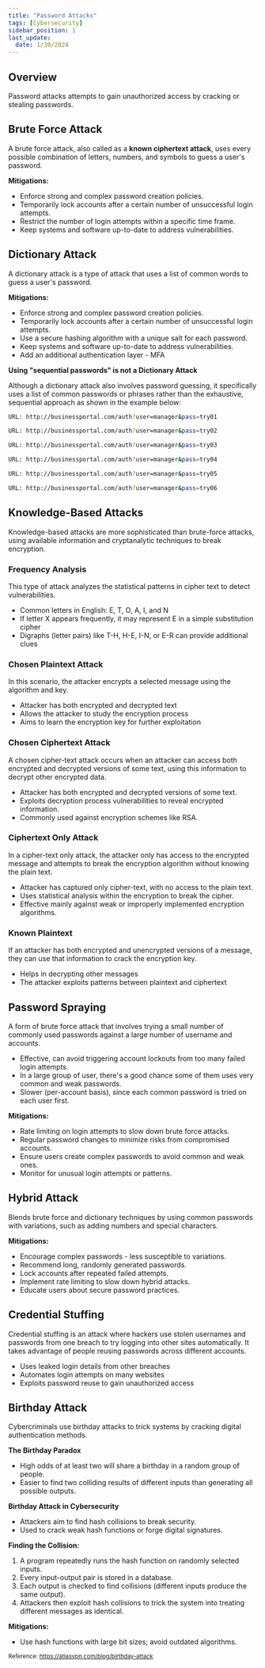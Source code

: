 ```yaml
---
title: "Password Attacks"
tags: [Cybersecurity]
sidebar_position: 1
last_update:
  date: 1/30/2024
---
```



## Overview

Password attacks attempts to gain unauthorized access by cracking or stealing passwords.

## Brute Force Attack 

A brute force attack, also called as a **known ciphertext attack**, uses every possible combination of letters, numbers, and symbols to guess a user's password.

**Mitigations:**

- Enforce strong and complex password creation policies.
- Temporarily lock accounts after a certain number of unsuccessful login attempts.
- Restrict the number of login attempts within a specific time frame.
- Keep systems and software up-to-date to address vulnerabilities.


## Dictionary Attack 

A dictionary attack is a type of attack that uses a list of common words to guess a user's password. 

**Mitigations:**

- Enforce strong and complex password creation policies.
- Temporarily lock accounts after a certain number of unsuccessful login attempts.
- Use a secure hashing algorithm with a unique salt for each password.
- Keep systems and software up-to-date to address vulnerabilities.
- Add an additional authentication layer - MFA

**Using "sequential passwords" is not a Dictionary Attack**

Although a dictionary attack also involves password guessing, it specifically uses a list of common passwords or phrases rather than the exhaustive, sequential approach as shown in the example below:

```bash
URL: http://businessportal.com/auth?user=manager&pass=try01

URL: http://businessportal.com/auth?user=manager&pass=try02

URL: http://businessportal.com/auth?user=manager&pass=try03

URL: http://businessportal.com/auth?user=manager&pass=try04

URL: http://businessportal.com/auth?user=manager&pass=try05

URL: http://businessportal.com/auth?user=manager&pass=try06 
```

## Knowledge-Based Attacks 

Knowledge-based attacks are more sophisticated than brute-force attacks, using available information and cryptanalytic techniques to break encryption.

### Frequency Analysis 

This type of attack analyzes the statistical patterns in cipher text to detect vulnerabilities.

- Common letters in English: E, T, O, A, I, and N
- If letter X appears frequently, it may represent E in a simple substitution cipher
- Digraphs (letter pairs) like T-H, H-E, I-N, or E-R can provide additional clues

### Chosen Plaintext Attack

In this scenario, the attacker encrypts a selected message using the algorithm and key.

- Attacker has both encrypted and decrypted text
- Allows the attacker to study the encryption process
- Aims to learn the encryption key for further exploitation

### Chosen Ciphertext Attack

A chosen cipher-text attack occurs when an attacker can access both encrypted and decrypted versions of some text, using this information to decrypt other encrypted data.

- Attacker has both encrypted and decrypted versions of some text.
- Exploits decryption process vulnerabilities to reveal encrypted information.
- Commonly used against encryption schemes like RSA.

### Ciphertext Only Attack

In a cipher-text only attack, the attacker only has access to the encrypted message and attempts to break the encryption algorithm without knowing the plain text.

- Attacker has captured only cipher-text, with no access to the plain text.
- Uses statistical analysis within the encryption to break the cipher.
- Effective mainly against weak or improperly implemented encryption algorithms.

### Known Plaintext 

If an attacker has both encrypted and unencrypted versions of a message, they can use that information to crack the encryption key.

- Helps in decrypting other messages
- The attacker exploits patterns between plaintext and ciphertext



## Password Spraying 

A form of brute force attack that involves trying a small number of commonly used passwords against a large number of username and accounts. 

- Effective, can avoid triggering account lockouts from too many failed login attempts. 
- In a large group of user, there's a good chance some of them uses very common and weak passwords.
- Slower (per-account basis), since each common password is tried on each user first.

**Mitigations:**

- Rate limiting on login attempts to slow down brute force attacks.
- Regular password changes to minimize risks from compromised accounts.
- Ensure users create complex passwords to avoid common and weak ones.
- Monitor for unusual login attempts or patterns.

## Hybrid Attack 

Blends brute force and dictionary techniques by using common passwords with variations, such as adding numbers and special characters.

**Mitigations:**

- Encourage complex passwords - less susceptible to variations.
- Recommend long, randomly generated passwords.
- Lock accounts after repeated failed attempts.
- Implement rate limiting to slow down hybrid attacks.
- Educate users about secure password practices.

## Credential Stuffing

Credential stuffing is an attack where hackers use stolen usernames and passwords from one breach to try logging into other sites automatically. It takes advantage of people reusing passwords across different accounts.

- Uses leaked login details from other breaches
- Automates login attempts on many websites
- Exploits password reuse to gain unauthorized access


## Birthday Attack 

Cybercriminals use birthday attacks to trick systems by cracking digital authentication methods.

**The Birthday Paradox**

  - High odds of at least two will share a birthday in a random group of people. 
  - Easier to find two colliding results of different inputs than generating all possible outputs.

**Birthday Attack in Cybersecurity**

  - Attackers aim to find hash collisions to break security. 
  - Used to crack weak hash functions or forge digital signatures.

**Finding the Collision:**

  1. A program repeatedly runs the hash function on randomly selected inputs.
  2. Every input-output pair is stored in a database.
  3. Each output is checked to find collisions (different inputs produce the same output).
  4. Attackers then exploit hash collisions to trick the system into treating different messages as identical.

**Mitigations:**
  
- Use hash functions with large bit sizes; avoid outdated algorithms.


<small>Reference: https://atlasvpn.com/blog/birthday-attack</small>

